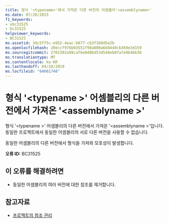 ```yaml
---
title: 형식 '<typename>'에서 가져온 다른 버전의 어셈블리'<assemblyname>'
ms.date: 07/20/2015
f1_keywords:
- vbc31525
- bc31525
helpviewer_keywords:
- BC31525
ms.assetid: 3dc5ff5c-e952-4eac-b877-cb3f160d5e2b
ms.openlocfilehash: 20eccf976b03551f90a800a6b8440cb369e3d159
ms.sourcegitcommit: 2701302a99cafbe0d86d53d540eb0fa7e9b46b36
ms.translationtype: MT
ms.contentlocale: ko-KR
ms.lasthandoff: 04/28/2019
ms.locfileid: "64661748"
---
```

# <a name="type-typename-is-imported-from-different-versions-of-assembly-assemblyname"></a>형식 '\<typename >' 어셈블리의 다른 버전에서 가져온 '\<assemblyname >'
형식 '\<typename >' 어셈블리의 다른 버전에서 가져온 '\<assemblyname >'입니다. 동일한 프로젝트에서 동일한 어셈블리의 서로 다른 버전을 사용할 수 없습니다.  
  
 동일한 어셈블리의 다른 버전에서 형식을 가져와 모호성이 발생합니다.  
  
 **오류 ID:** BC31525  
  
## <a name="to-correct-this-error"></a>이 오류를 해결하려면  
  
- 동일한 어셈블리의 여러 버전에 대한 참조를 제거합니다.  
  
## <a name="see-also"></a>참고자료

- [프로젝트의 참조 관리](/visualstudio/ide/managing-references-in-a-project)
